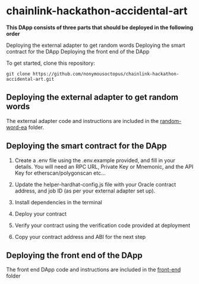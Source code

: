 # chainlink-hackathon-accidental-art

**This DApp consists of three parts that should be deployed in the following order**

Deploying the external adapter to get random words
Deploying the smart contract for the DApp
Deploying the front end of the DApp

To get started, clone this repository:

```git
git clone https://github.com/nonymousoctopus/chainlink-hackathon-accidental-art.git
```

## Deploying the external adapter to get random words

The external adapter code and instructions are included in the [random-word-ea](https://github.com/nonymousoctopus/chainlink-hackathon-accidental-art/tree/main/random-word-ea) folder. 

## Deploying the smart contract for the DApp

1. Create a .env file using the .env.example provided, and fill in your details. You will need an RPC URL, Private Key or Mnemonic, and the API Key for etherscan/polygonscan etc...

2. Update the helper-hardhat-config.js file with your Oracle contract address, and job ID (as per your external adapter set up).

3. Install dependencies in the terminal

4. Deploy your contract

5. Verify your contract using the verification code provided at deployment

6. Copy your contract address and ABI for the next step

## Deploying the front end of the DApp

The front end DApp code and instructions are included in the [front-end](https://github.com/nonymousoctopus/chainlink-hackathon-accidental-art/tree/main/front-end) folder
